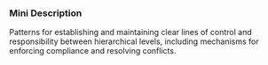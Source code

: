 ### Mini Description

Patterns for establishing and maintaining clear lines of control and responsibility between hierarchical levels, including mechanisms for enforcing compliance and resolving conflicts.
